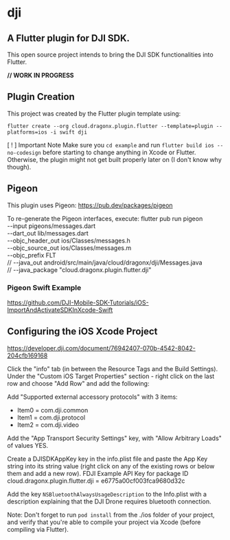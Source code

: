# dji
## A Flutter plugin for DJI SDK.
This open source project intends to bring the DJI SDK functionalities into Flutter.

**// WORK IN PROGRESS**

## Plugin Creation

This project was created by the Flutter plugin template using:
```
flutter create --org cloud.dragonx.plugin.flutter --template=plugin --platforms=ios -i swift dji
```

[ ! ] Important Note
Make sure you `cd example` and run `flutter build ios --no-codesign` before starting to change anything in Xcode or Flutter.
Otherwise, the plugin might not get built properly later on (I don't know why though).

## Pigeon
This plugin uses Pigeon:
https://pub.dev/packages/pigeon

To re-generate the Pigeon interfaces, execute:
flutter pub run pigeon \
  --input pigeons/messages.dart \
  --dart_out lib/messages.dart \
  --objc_header_out ios/Classes/messages.h \
  --objc_source_out ios/Classes/messages.m \
  --objc_prefix FLT \
//  --java_out android/src/main/java/cloud/dragonx/dji/Messages.java \
//  --java_package "cloud.dragonx.plugin.flutter.dji"

### Pigeon Swift Example
https://github.com/DJI-Mobile-SDK-Tutorials/iOS-ImportAndActivateSDKInXcode-Swift

## Configuring the iOS Xcode Project
https://developer.dji.com/document/76942407-070b-4542-8042-204cfb169168

Click the "info" tab (in between the Resource Tags and the Build Settings).
Under the "Custom iOS Target Properties" section - right click on the last row and choose "Add Row" and add the following:

Add "Supported external accessory protocols" with 3 items:
- Item0 = com.dji.common
- Item1 = com.dji.protocol
- Item2 = com.dji.video

Add the "App Transport Security Settings" key, with "Allow Arbitrary Loads" of values YES.

Create a DJISDKAppKey key in the info.plist file and paste the App Key string into its string value (right click on any of the existing rows or below them and add a new row).
FDJI Example API Key for package ID cloud.dragonx.plugin.flutter.dji = e6775a00cf003fca9680d32c

Add the key `NSBluetoothAlwaysUsageDescription` to the Info.plist with a description explaining that the DJI Drone requires bluetooth connection.

Note:
Don't forget to run `pod install` from the ./ios folder of your project, and verify that you're able to compile your project via Xcode (before compiling via Flutter).